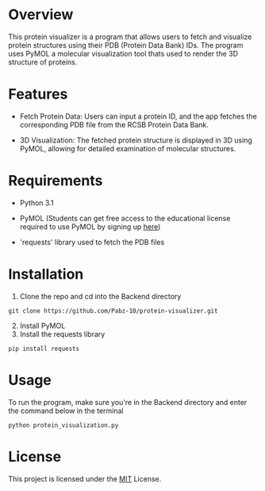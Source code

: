 # Overview 

This protein visualizer is a program that allows users to fetch and visualize protein structures using their PDB (Protein Data Bank) IDs. 
The program uses PyMOL a molecular visualization tool thats used to render the 3D structure of proteins.

# Features 

- Fetch Protein Data: Users can input a protein ID, and the app fetches the corresponding PDB file from the RCSB Protein Data Bank.
  
- 3D Visualization: The fetched protein structure is displayed in 3D using PyMOL, allowing for detailed examination of molecular structures.
  
# Requirements 
- Python 3.1
  
- PyMOL (Students can get free access to the educational license required to use PyMOL by signing up [here](https://pymol.org/edu/))
  
- 'requests' library used to fetch the PDB files
  
# Installation
1. Clone the repo and cd into the Backend directory
```
git clone https://github.com/Pabz-10/protein-visualizer.git
```
2. Install PyMOL
3. Install the requests library
```
pip install requests
```
# Usage 
To run the program, make sure you're in the Backend directory and enter the command below in the terminal
```
python protein_visualization.py
```
# License
This project is licensed under the [MIT](https://github.com/git/git-scm.com/blob/main/MIT-LICENSE.txt) License.
